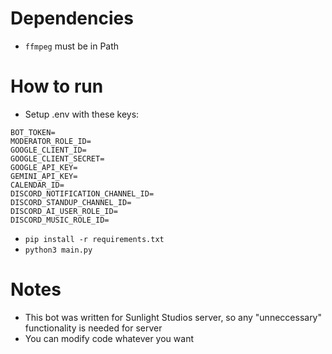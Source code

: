 # Dependencies
- `ffmpeg` must be in Path

# How to run
- Setup .env with these keys:
```
BOT_TOKEN=
MODERATOR_ROLE_ID=
GOOGLE_CLIENT_ID=
GOOGLE_CLIENT_SECRET=
GOOGLE_API_KEY=
GEMINI_API_KEY=
CALENDAR_ID=
DISCORD_NOTIFICATION_CHANNEL_ID=
DISCORD_STANDUP_CHANNEL_ID=
DISCORD_AI_USER_ROLE_ID=
DISCORD_MUSIC_ROLE_ID=
```
- `pip install -r requirements.txt`
- `python3 main.py`


# Notes
- This bot was written for Sunlight Studios server, so any "unneccessary" functionality is needed for server
- You can modify code whatever you want
